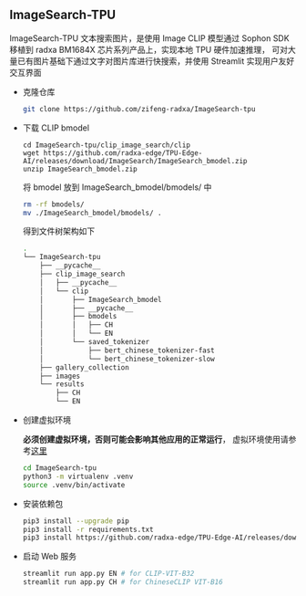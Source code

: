 ## ImageSearch-TPU 

ImageSearch-TPU 文本搜索图片，是使用 Image CLIP 模型通过 Sophon SDK 移植到 radxa BM1684X 芯片系列产品上，实现本地 TPU 硬件加速推理，
可对大量已有图片基础下通过文字对图片库进行快搜索，并使用 Streamlit 实现用户友好交互界面

- 克隆仓库

    ```bash 
    git clone https://github.com/zifeng-radxa/ImageSearch-tpu
    ```

- 下载 CLIP bmodel

     ```bahs
    cd ImageSearch-tpu/clip_image_search/clip
    wget https://github.com/radxa-edge/TPU-Edge-AI/releases/download/ImageSearch/ImageSearch_bmodel.zip
    unzip ImageSearch_bmodel.zip
    ```

    将 bmodel 放到 ImageSearch_bmodel/bmodels/ 中
    
    ```bash
    rm -rf bmodels/
    mv ./ImageSearch_bmodel/bmodels/ .
    ```

    得到文件树架构如下
    
    ```bash
    .
    └── ImageSearch-tpu
        ├── __pycache__
        ├── clip_image_search
        │   ├── __pycache__
        │   └── clip
        │       ├── ImageSearch_bmodel
        │       ├── __pycache__
        │       ├── bmodels
        │       │   ├── CH
        │       │   └── EN
        │       └── saved_tokenizer
        │           ├── bert_chinese_tokenizer-fast
        │           └── bert_chinese_tokenizer-slow
        ├── gallery_collection
        ├── images
        └── results
            ├── CH
            └── EN
    ```

- 创建虚拟环境

    **必须创建虚拟环境，否则可能会影响其他应用的正常运行**， 虚拟环境使用请参考[这里](虚拟环境使用.md)
    ```bash
    cd ImageSearch-tpu
    python3 -m virtualenv .venv
    source .venv/bin/activate
    ```

- 安装依赖包
    ```bash
    pip3 install --upgrade pip
    pip3 install -r requirements.txt
    pip3 install https://github.com/radxa-edge/TPU-Edge-AI/releases/download/v0.1.0/tpu_perf-1.2.31-py3-none-manylinux2014_aarch64.whl
    ```
    
- 启动 Web 服务
    ```bash
    streamlit run app.py EN # for CLIP-VIT-B32 
    streamlit run app.py CH # for ChineseCLIP VIT-B16
    ```
